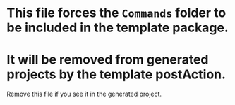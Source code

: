 # This file forces the `Commands` folder to be included in the template package.
# It will be removed from generated projects by the template postAction.

Remove this file if you see it in the generated project.
